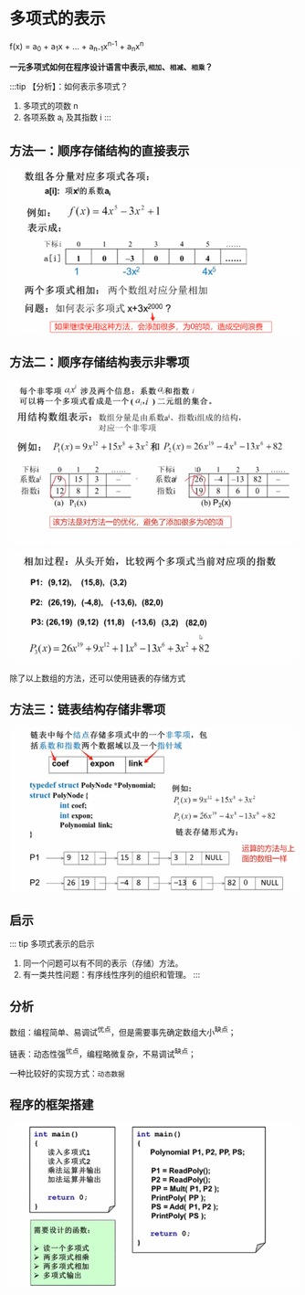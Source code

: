 # 多项式的表示

f(x) = a<sub>0</sub> + a<sub>1</sub>x + ... + a<sub>n-1</sub>x<sup>n-1</sup> + a<sub>n</sub>x<sup>n</sup>

**一元多项式如何在程序设计语言中表示,`相加`、`相减`、`相乘`？** 

:::tip 【分析】：如何表示多项式？
1. 多项式的项数 n
2. 各项系数 a<sub>i</sub> 及其指数 i
:::

## 方法一：顺序存储结构的直接表示
![图片](../images/data-structure_3-1_1.png)

## 方法二：顺序存储结构表示非零项
![图片](../images/data-structure_3-1_2.png)
![图片](../images/data-structure_3-1_3.png)

除了以上数组的方法，还可以使用链表的存储方式
## 方法三：链表结构存储非零项
![图片](../images/data-structure_3-1_4.png)

## 启示
::: tip 多项式表示的启示
1. 同一个问题可以有不同的表示（存储）方法。
2. 有一类共性问题：有序线性序列的组织和管理。
:::

## 分析
数组：编程简单、易调试<sup>优点</sup>，但是需要事先确定数组大小<sup>缺点</sup>；

链表：动态性强<sup>优点</sup>，编程略微复杂，不易调试<sup>缺点</sup>；

<span class="line1"> 一种比较好的实现方式：`动态数据` </span>

## 程序的框架搭建
![图片](../images/data-structure_3-1_5.png)